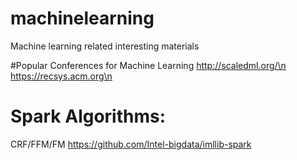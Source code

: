 # machinelearning
Machine learning related interesting materials

#Popular Conferences for Machine Learning
http://scaledml.org/\n
https://recsys.acm.org\n


# Spark Algorithms:
CRF/FFM/FM   https://github.com/Intel-bigdata/imllib-spark



   
